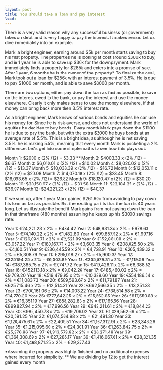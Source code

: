 ```yaml
---
layout: post
title: You should take a loan and pay interest
lead: 
---
```


There is a very valid reason why any successful business (or government) takes on debt, and is very happy to pay the interest. It makes sense. Let us dive immediately into an example. 

Mark, a bright engineer, earning around $5k per month starts saving to buy his first property. The properties he is looking at cost around $300k to buy, and in 1 year he is able to save up $30k for the downpayment. Mark immediately finds a property for $285k and enters into a promise of sale. After 1 year, 6 months he is the owner of the property*. To finalize the deal, Mark took out a loan for $256k with an interest payment of 3.5%. He is due to pay $1000 per month, and is able to save $3000 per month.

There are two options, either pay down the loan as fast as possible, to save on the interest owed to the bank, or pay the interest and use the money elsewhere. Clearly it only makes sense to use the money elsewhere, if that money can bring back more then 3.5% interest rate.

As a bright engineer, Mark knows of various bonds and equities he can use his money for. Since he is risk-averse, and does not understand the world of equities he decides to buy bonds. Every month Mark pays down the $1000 he is due to pay the bank, but with the extra $2000 he buys bonds at an average rate of 5.5%. This is a bright idea, as although he is not saving 3.5%, he is making 5.5%, meaning that every month Mark is pocketing a 2% difference. Let's get into some simple maths to see how this plays out.

Month 1:  $2000 		x (2% /12) = $3.33 **
Month 2:  $4003.33 		x (2% /12) = $6.67
Month 3:  $6,010.01		x (2% /12) = $10.02
Month 4:  $8,020.02		x (2% /12) = $13.37
Month 5:  $10,033.39	x (2% /12) = $16.72
Month 6:  $12,050.11	x (2% /12) = $20.08
Month 7:  $14,070.19	x (2% /12) = $23.45
Month 8:  $16,093.65	x (2% /12) = $26.82
Month 9:  $18,120.47	x (2% /12) = $30.20
Month 10: $20,150.67	x (2% /12) = $33.58
Month 11: $22,184.25	x (2% /12) = $36.97
Month 12: $24,221.23	x (2% /12) = $40.37

If we sum up, after 1 year Mark gained $261.60c from avoiding to pay down his loan as fast as possible. But the exciting part is that the loan is 40 years long. Let us illustrate the benefit Mark gains from not paying down the loan in that timeframe (480 months) assuming he keeps up his $3000 savings rate:

Year 1: €24,221.23 x 2% = €484.42
Year 2: €48,931.34 x 2% = €978.63
Year 3: €74,140.22 x 2% = €1,482.80
Year 4: €99,857.92 x 2% = €1,997.16
Year 5: €126,094.71 x 2% = €2,521.89
Year 6: €152,861.08 x 2% = €3,057.22
Year 7: €180,167.71 x 2% = €3,603.35
Year 8: €208,025.50 x 2% = €4,160.51
Year 9: €236,445.59 x 2% = €4,728.91
Year 10: €265,439.32 x 2% = €5,308.79
Year 11: €295,018.27 x 2% = €5,900.37
Year 12: €325,194.25 x 2% = €6,503.89
Year 13: €355,979.31 x 2% = €7,119.59
Year 14: €387,385.75 x 2% = €7,747.72
Year 15: €419,426.11 x 2% = €8,388.52
Year 16: €452,113.18 x 2% = €9,042.26
Year 17: €485,460.02 x 2% = €9,709.20
Year 18: €519,479.95 x 2% = €10,389.60
Year 19: €554,186.54 x 2% = €11,083.73
Year 20: €589,593.67 x 2% = €11,791.87
Year 21: €625,715.46 x 2% = €12,514.31
Year 22: €662,566.35 x 2% = €13,251.33
Year 23: €700,161.06 x 2% = €14,003.22
Year 24: €738,514.58 x 2% = €14,770.29
Year 25: €777,642.25 x 2% = €15,552.85
Year 26: €817,559.68 x 2% = €16,351.19
Year 27: €858,282.83 x 2% = €17,165.66
Year 28: €899,827.94 x 2% = €17,996.56
Year 29: €942,211.61 x 2% = €18,844.23
Year 30: €985,450.78 x 2% = €19,709.02
Year 31: €1,029,562.69 x 2% = €20,591.25
Year 32: €1,074,564.98 x 2% = €21,491.30
Year 33: €1,120,475.61 x 2% = €22,409.51
Year 34: €1,167,312.91 x 2% = €23,346.26
Year 35: €1,215,095.60 x 2% = €24,301.91
Year 36: €1,263,842.75 x 2% = €25,276.86
Year 37: €1,313,573.82 x 2% = €26,271.48
Year 38: €1,364,308.69 x 2% = €27,286.17
Year 39: €1,416,067.61 x 2% = €28,321.35
Year 40: €1,468,871.25 x 2% = €29,377.43



*Assuming the property was highly finished and no additional expenses where incurred for simplicity.
** We are dividing by 12 to get the interest gained every month
